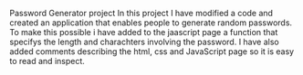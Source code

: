 Password Generator project 
In this project I have modified a code and created an application that enables people to generate random passwords.
 To make this possible i have added to the jaascript page a function that specifys the length and charachters involving the password. 
 I have also added comments describing the html, css and JavaScript page so it is easy to read and inspect. 
